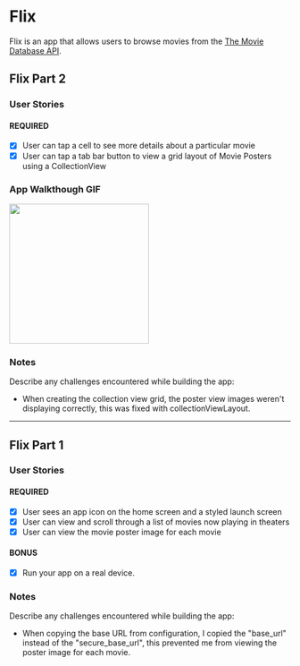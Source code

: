 # Flix

Flix is an app that allows users to browse movies from the [The Movie Database API](http://docs.themoviedb.apiary.io/#).

## Flix Part 2

### User Stories

#### REQUIRED
- [x] User can tap a cell to see more details about a particular movie
- [x] User can tap a tab bar button to view a grid layout of Movie Posters using a CollectionView

### App Walkthough GIF

<img src="https://i.imgur.com/Fq8bpWb.gif" width=250><br>

### Notes
Describe any challenges encountered while building the app:

- When creating the collection view grid, the poster view images weren't displaying correctly, this was fixed with collectionViewLayout. 

---

## Flix Part 1

### User Stories

#### REQUIRED 
- [x] User sees an app icon on the home screen and a styled launch screen
- [x] User can view and scroll through a list of movies now playing in theaters
- [x] User can view the movie poster image for each movie

#### BONUS
- [x] Run your app on a real device.

### Notes
Describe any challenges encountered while building the app:

- When copying the base URL from configuration, I copied the "base_url" instead of the "secure_base_url", this prevented me from viewing the poster image for each movie.
